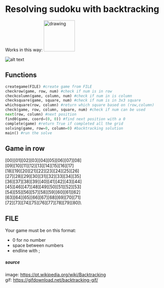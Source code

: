 # Resolving sudoku with backtracking
Works in this way:
<img src="https://upload.wikimedia.org/wikipedia/commons/thumb/1/1e/Backtracking-no-backjumping.svg/1024px-Backtracking-no-backjumping.svg.png" alt="drawing" width="100x100"/>

![alt text](https://gifdownload.net/wp-content/uploads/2019/01/backtracking-gif-.gif)

## Functions
```python
creategame(FILE) #create game from FILE
checkrow(game, row, num) #check if num is in row
checkcolumn(game, column, num) #check if num in is column
checksquare(game, square, num) #check if num is in 3x3 square
whichsquare(row, column) #return which square based on (row,column)
check(game, row, column, square, num) #check if num can be used
next(row, column) #next position
find0(game, coord=(0, 0)) #find next position with a 0
complete(game) #return True if completed all the grid
solving(game, row=0, column=0) #backtracking solution
main() #run the solve
```
## Game in row
[00][01][02][03][04][05][06][07][08]\
[09][10][11][12][13][14][15][16][17]\
[18][19][20][21][22][23][24][25][26]\
[27][28][29][30][31][32][33][34][35]\
[36][37][38][39][40][41][42][43][44]\
[45][46][47][48][49][50][51][52][53]\
[54][55][56][57][58][59][60][61][62]\
[63][64][65][66][67][68][69][70][71]\
[72][73][74][75][76][77][78][79][80]\

## FILE
Your game must be on this format:
- 0 for no number
- space between numbers
- endline with ;

##### source
image: https://pt.wikipedia.org/wiki/Backtracking \
gif: https://gifdownload.net/backtracking-gif/
